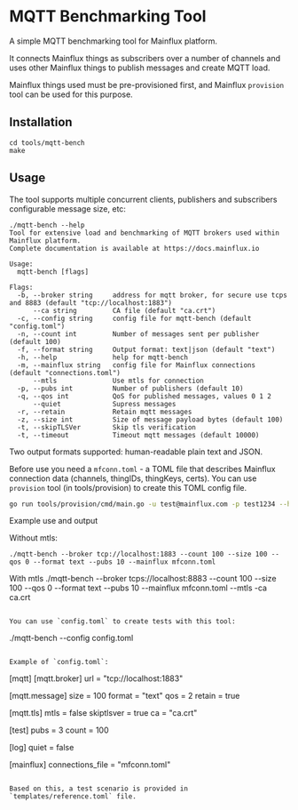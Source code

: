 # MQTT Benchmarking Tool

A simple MQTT benchmarking tool for Mainflux platform.

It connects Mainflux things as subscribers over a number of channels and
uses other Mainflux things to publish messages and create MQTT load.

Mainflux things used must be pre-provisioned first, and Mainflux `provision` tool can be used for this purpose.

## Installation
```
cd tools/mqtt-bench
make
```

## Usage
The tool supports multiple concurrent clients, publishers and subscribers configurable message size, etc:

```
./mqtt-bench --help
Tool for extensive load and benchmarking of MQTT brokers used within Mainflux platform.
Complete documentation is available at https://docs.mainflux.io

Usage:
  mqtt-bench [flags]

Flags:
  -b, --broker string     address for mqtt broker, for secure use tcps and 8883 (default "tcp://localhost:1883")
      --ca string         CA file (default "ca.crt")
  -c, --config string     config file for mqtt-bench (default "config.toml")
  -n, --count int         Number of messages sent per publisher (default 100)
  -f, --format string     Output format: text|json (default "text")
  -h, --help              help for mqtt-bench
  -m, --mainflux string   config file for Mainflux connections (default "connections.toml")
      --mtls              Use mtls for connection
  -p, --pubs int          Number of publishers (default 10)
  -q, --qos int           QoS for published messages, values 0 1 2
      --quiet             Supress messages
  -r, --retain            Retain mqtt messages
  -z, --size int          Size of message payload bytes (default 100)
  -t, --skipTLSVer        Skip tls verification
  -t, --timeout           Timeout mqtt messages (default 10000)
```

Two output formats supported: human-readable plain text and JSON.

Before use you need a `mfconn.toml` - a TOML file that describes Mainflux connection data (channels, thingIDs, thingKeys, certs).
You can use `provision` tool (in tools/provision) to create this TOML config file.

```bash
go run tools/provision/cmd/main.go -u test@mainflux.com -p test1234 --host http://127.0.0.1 --num 100 > tools/mqtt-bench/mfconn.toml 
```

Example use and output

Without mtls:
```
./mqtt-bench --broker tcp://localhost:1883 --count 100 --size 100 --qos 0 --format text --pubs 10 --mainflux mfconn.toml
```

With mtls
./mqtt-bench --broker tcps://localhost:8883 --count 100 --size 100 --qos 0 --format text --pubs 10 --mainflux mfconn.toml --mtls -ca ca.crt
```

You can use `config.toml` to create tests with this tool:

```
./mqtt-bench --config config.toml
```

Example of `config.toml`:

```
[mqtt]
  [mqtt.broker]
  url = "tcp://localhost:1883"

  [mqtt.message]
  size = 100
  format = "text"
  qos = 2
  retain = true

  [mqtt.tls]
  mtls = false
  skiptlsver = true
  ca = "ca.crt"

[test]
pubs = 3
count = 100

[log]
quiet = false

[mainflux]
connections_file = "mfconn.toml"
```

Based on this, a test scenario is provided in `templates/reference.toml` file.
